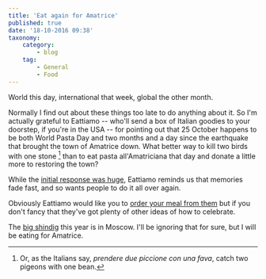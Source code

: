 ```yaml
---
title: 'Eat again for Amatrice'
published: true
date: '18-10-2016 09:38'
taxonomy:
    category:
        - blog
    tag:
        - General
        - Food
---
```


World this day, international that week, global the other month. 

Normally I find out about these things too late to do anything about it. So I'm actually grateful to Eattiamo -- who'll send a box of Italian goodies to your doorstep, if you're in the USA -- for pointing out that 25 October happens to be both World Pasta Day and two months and a day since the earthquake that brought the town of Amatrice down. What better way to kill two birds with one stone [^1] than to eat pasta all'Amatriciana that day and donate a little more to restoring the town?

While the [initial response was huge](http://www.npr.org/sections/thesalt/2016/08/25/491370926/food-world-rallies-for-quake-hit-amatrice-home-of-famous-pasta-dish), Eattiamo reminds us that memories fade fast, and so wants people to do it all over again.

Obviously Eattiamo would like you to [order your meal from them](https://us.eattiamo.com/world-pasta-day-pasta-allamatriciana-amatrice) but if you don't fancy that they've got plenty of other ideas of how to celebrate.

The [big shindig](http://www.worldpastaday2016.org) this year is in Moscow. I'll be ignoring that for sure, but I will be eating for Amatrice.

[^1]: Or, as the Italians say, _prendere due piccione con una fava_, catch two pigeons with one bean.